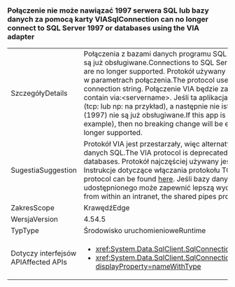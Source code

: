 ### <a name="sqlconnection-can-no-longer-connect-to-sql-server-1997-or-databases-using-the-via-adapter"></a><span data-ttu-id="fe6b5-101">Połączenie nie może nawiązać 1997 serwera SQL lub bazy danych za pomocą karty VIA</span><span class="sxs-lookup"><span data-stu-id="fe6b5-101">SqlConnection can no longer connect to SQL Server 1997 or databases using the VIA adapter</span></span>

|   |   |
|---|---|
|<span data-ttu-id="fe6b5-102">Szczegóły</span><span class="sxs-lookup"><span data-stu-id="fe6b5-102">Details</span></span>|<span data-ttu-id="fe6b5-103">Połączenia z bazami danych programu SQL Server przy użyciu [wirtualne karty interfejsu (VIA) protokołu](https://technet.microsoft.com/library/ms191229%28v=sql.105%29.aspx) nie są już obsługiwane.</span><span class="sxs-lookup"><span data-stu-id="fe6b5-103">Connections to SQL Server databases using the [Virtual Interface Adapter (VIA) protocol](https://technet.microsoft.com/library/ms191229%28v=sql.105%29.aspx) are no longer supported.</span></span> <span data-ttu-id="fe6b5-104">Protokół używany do łączenia z bazą danych programu SQL Server jest widoczna w parametrach połączenia.</span><span class="sxs-lookup"><span data-stu-id="fe6b5-104">The protocol used to connect to a SQL Server database is visible in the connection string.</span></span> <span data-ttu-id="fe6b5-105">Połączenie VIA będzie zawierać za pośrednictwem:&lt;servername&gt;.</span><span class="sxs-lookup"><span data-stu-id="fe6b5-105">A VIA connection will contain via:&lt;servername&gt;.</span></span> <span data-ttu-id="fe6b5-106">Jeśli ta aplikacja łączy się z serwerem SQL za pomocą protokołu innego niż VIA (tcp: lub np: na przykład), a następnie nie istotne zmiany będą napotkał. Ponadto połączenia SQL Server 7 (1997) nie są już obsługiwane.</span><span class="sxs-lookup"><span data-stu-id="fe6b5-106">If this app is connecting to SQL via a protocol other than VIA (tcp: or np: for example), then no breaking change will be encountered.Also, connections to SQL Server 7 (1997) are no longer supported.</span></span>|
|<span data-ttu-id="fe6b5-107">Sugestia</span><span class="sxs-lookup"><span data-stu-id="fe6b5-107">Suggestion</span></span>|<span data-ttu-id="fe6b5-108">Protokół VIA jest przestarzały, więc alternatywnych protokołu używanego do nawiązania połączenia bazy danych SQL.</span><span class="sxs-lookup"><span data-stu-id="fe6b5-108">The VIA protocol is deprecated, so an alternative protocol should be used to connect to SQL databases.</span></span> <span data-ttu-id="fe6b5-109">Protokół najczęściej używany jest protokół TCP/IP.</span><span class="sxs-lookup"><span data-stu-id="fe6b5-109">The most common protocol used is TCP/IP.</span></span> <span data-ttu-id="fe6b5-110">Instrukcje dotyczące włączania protokołu TCP/IP można znaleźć [tutaj](https://msdn.microsoft.com/library/bb909712.aspx).</span><span class="sxs-lookup"><span data-stu-id="fe6b5-110">Instructions for enabling the TCP/IP protocol can be found [here](https://msdn.microsoft.com/library/bb909712.aspx).</span></span> <span data-ttu-id="fe6b5-111">Jeśli bazy danych jest dostępne tylko z w intranecie, protokołu potoków udostępnionego może zapewnić lepszą wydajność, jeśli sieć jest powolne.</span><span class="sxs-lookup"><span data-stu-id="fe6b5-111">If the database is only accessed from within an intranet, the shared pipes protocol may provide better performance if the network is slow.</span></span>|
|<span data-ttu-id="fe6b5-112">Zakres</span><span class="sxs-lookup"><span data-stu-id="fe6b5-112">Scope</span></span>|<span data-ttu-id="fe6b5-113">Krawędź</span><span class="sxs-lookup"><span data-stu-id="fe6b5-113">Edge</span></span>|
|<span data-ttu-id="fe6b5-114">Wersja</span><span class="sxs-lookup"><span data-stu-id="fe6b5-114">Version</span></span>|<span data-ttu-id="fe6b5-115">4.5</span><span class="sxs-lookup"><span data-stu-id="fe6b5-115">4.5</span></span>|
|<span data-ttu-id="fe6b5-116">Typ</span><span class="sxs-lookup"><span data-stu-id="fe6b5-116">Type</span></span>|<span data-ttu-id="fe6b5-117">Środowisko uruchomieniowe</span><span class="sxs-lookup"><span data-stu-id="fe6b5-117">Runtime</span></span>|
|<span data-ttu-id="fe6b5-118">Dotyczy interfejsów API</span><span class="sxs-lookup"><span data-stu-id="fe6b5-118">Affected APIs</span></span>|<ul><li><xref:System.Data.SqlClient.SqlConnection.%23ctor(System.String)?displayProperty=nameWithType></li><li><xref:System.Data.SqlClient.SqlConnection.%23ctor(System.String,System.Data.SqlClient.SqlCredential)?displayProperty=nameWithType></li></ul>|

